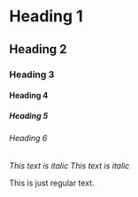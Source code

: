 # Heading 1
## Heading 2
### Heading 3
#### Heading 4
##### Heading 5
###### Heading 6

*This text is italic*
_This text is italic_

This is just regular text.
